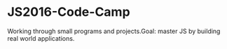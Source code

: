 # JS2016-Code-Camp
Working through small programs and projects.Goal: master JS by building real world applications.
